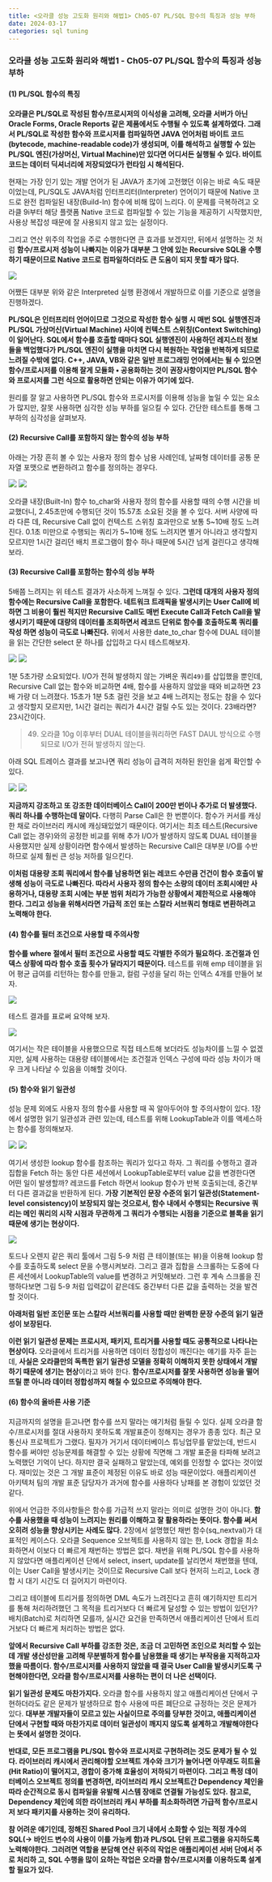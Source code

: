 ```yaml
---
title: <오라클 성능 고도화 원리와 해법1> Ch05-07 PL/SQL 함수의 특징과 성능 부하
date: 2024-03-17
categories: sql tuning
---
```



### 오라클 성능 고도화 원리와 해법1 - Ch05-07 PL/SQL 함수의 특징과 성능 부하

#### (1) PL/SQL 함수의 특징

**오라클은 PL/SQL로 작성된 함수/프로시저의 이식성을 고려해, 오라클 서버가 아닌 Oracle Forms, Oracle Reports 같은 제품에서도 수행될 수 있도록 설계하였다. 그래서 PL/SQL로 작성한 함수와 프로시저를 컴파일하면 JAVA 언어처럼 바이트 코드(bytecode, machine-readable code)가 생성되며, 이를 해석하고 실행할 수 있는 PL/SQL 엔진(가상머신, Virtual Machine)만 있다면 어디서든 실행될 수 있다. 바이트 코드는 데이터 딕셔너리에 저장되었다가 런타임 시 해석된다.**

현재는 가장 인기 있는 개발 언어가 된 JAVA가 초기에 고전했던 이유는 바로 속도 때문이었는데, PL/SQL도 JAVA처럼 인터프리터(Interpreter) 언어이기 때문에 Native 코드로 완전 컴파일된 내장(Build-In) 함수에 비해 많이 느리다. 이 문제를 극복하려고 오라클 9i부터 해당 플랫폼 Native 코드로 컴파일할 수 있는 기능을 제공하기 시작했지만, 사용상 복잡성 때문에 잘 사용되지 않고 있는 실정이다.

그리고 연산 위주의 작업을 주로 수행한다면 큰 효과를 보겠지만, 뒤에서 설명하는 것 처럼 **함수/프로시저 성능이 나빠지는 이유가 대부분 그 안에 있는 Recursive SQL을 수행하기 때문이므로 Native 코드로 컴파일하더라도 큰 도움이 되지 못할 때가 많다.**

![](/assets/images/sqlp/sqlp1-05-07-1-plsql1.png)

어쨌든 대부분 위와 같은 Interpreted 실행 환경에서 개발하므로 이를 기준으로 설명을 진행하겠다.

**PL/SQL은 인터프리터 언어이므로 그것으로 작성한 함수 실행 시 매번 SQL 실행엔진과 PL/SQL 가상머신(Virtual Machine) 사이에 컨텍스트 스위칭(Context Switching)이 일어난다. SQL에서 함수를 호출할 때마다 SQL 실행엔진이 사용하던 레지스터 정보들을 백업했다가 PL/SQL 엔진이 실행을 마치면 다시 복원하는 작업을 반복하게 되므로 느려질 수밖에 없다. C++, JAVA, VB와 같은 일반 프로그래밍 언어에서는 될 수 있으면 함수/프로시저를 이용해 잘게 모듈화 • 공용화하는 것이 권장사항이지만 PL/SQL 함수와 프로시저를 그런 식으로 활용하면 안되는 이유가 여기에 있다.**

원리를 잘 알고 사용하면 PL/SQL 함수와 프로시저를 이용해 성능을 높일 수 있는 요소가 많지만, 잘못 사용하면 심각한 성능 부하를 일으킬 수 있다. 간단한 테스트를 통해 그 부하의 심각성을 살펴보자.

#### (2) Recursive Call를 포함하지 않는 함수의 성능 부하

아래는 가장 흔히 볼 수 있는 사용자 정의 함수 남용 사례인데, 날짜형 데이터를 공통 문자열 포맷으로 변환하려고 함수를 정의하는 경우다.

![](/assets/images/sqlp/sqlp1-05-07-2-sql1-1.png)
![](/assets/images/sqlp/sqlp1-05-07-2-sql1-2.png)

오라클 내장(Built-In) 함수 to_char와 사용자 정의 함수를 사용할 때의 수행 시간을 비교했더니, 2.45초만에 수행되던 것이 15.57초 소요된 것을 볼 수 있다. 서버 사양에 따라 다른 데, Recursive Call 없이 컨텍스트 스위칭 효과만으로 보통 5~10배 정도 느려진다. 0.1초 미만으로 수행되는 쿼리가 5~10배 정도 느려지면 별거 아니라고 생각할지 모르지만 1시간 걸리던 배치 프로그램이 함수 하나 때문에 5시간 넘게 걸린다고 생각해보라.

#### (3) Recursive Call를 포함하는 함수의 성능 부하

5배쯤 느려지는 위 테스트 결과가 사소하게 느껴질 수 있다. **그런데 대개의 사용자 정의 함수에는 Recursive Call을 포함한다. 네트워크 트래픽을 발생시키는 User Call에 비하면 그 비용이 훨씬 적지만 Recursive Call도 매번 Execute Call과 Fetch Call을 발생시키기 때문에 대량의 데이터를 조회하면서 레코드 단위로 함수를 호출하도록 쿼리를 작성 하면 성능이 극도로 나빠진다.** 위에서 사용한 date_to_char 함수에 DUAL 테이블을 읽는 간단한 select 문 하나를 삽입하고 다시 테스트해보자.

![](/assets/images/sqlp/sqlp1-05-07-3-sql1-1.png)
![](/assets/images/sqlp/sqlp1-05-07-3-sql1-2.png)

1분 5초가량 소요되었다. I/O가 전혀 발생하지 않는 가벼운 쿼리`49)`를 삽입했을 뿐인데, Recursive Call 없는 함수와 비교하면 4배, 함수를 사용하지 않았을 때와 비교하면 23배 가량 더 느려졌다. 15초가 1분 5초 걸린 것을 보고 4배 느려지는 정도는 참을 수 있다고 생각할지 모르지만, 1시간 걸리는 쿼리가 4시간 걸릴 수도 있는 것이다. 23배라면? 23시간이다.

>	49) 오라클 10g 이후부터 DUAL 테이블을쿼리하면 FAST DAUL 방식으로 수행되므로 I/O가 전혀 발생하지 않는다.

아래 SQL 트레이스 결과를 보고나면 쿼리 성능이 급격히 저하된 원인을 쉽게 확인할 수 있다.

![](/assets/images/sqlp/sqlp1-05-07-3-trace1-1.png)
![](/assets/images/sqlp/sqlp1-05-07-3-trace1-2.png)

**지금까지 강조하고 또 강조한 데이터베이스 Call이 200만 번이나 추가로 더 발생했다. 쿼리 하나를 수행하는데 말이다.** 다행히 Parse Call은 한 번뿐이다. 함수가 커서를 캐싱한 채로 라이브러리 캐시에 캐싱돼있었기 때문이다. 여기서는 최초 테스트(Recursive Call 없는 경우)와의 공정한 비교를 위해 추가 I/O가 발생하지 않도록 DUAL 테이블을 사용했지만 실제 상황이라면 함수에서 발생하는 Recursive Call은 대부분 I/O를 수반하므로 실제 훨씬 큰 성능 저하를 일으킨다.

**이처럼 대용량 조회 쿼리에서 함수를 남용하면 읽는 레코드 수만큼 건건이 함수 호출이 발생해 성능이 극도로 나빠진다. 따라서 사용자 정의 함수는 소량의 데이터 조회시에만 사용하거나, 대용량 조회 시에는 부분 범위 처리가 가능한 상황에서 제한적으로 사용해야 한다. 그리고 성능을 위해서라면 가급적 조인 또는 스칼라 서브쿼리 형태로 변환하려고 노력해야 한다.**

#### (4) 함수를 필터 조건으로 사용할 때 주의사항

**함수를 where 절에서 필터 조건으로 사용할 때도 각별한 주의가 필요하다. 조건절과 인덱스 상황에 따라 함수 호출 횟수가 달라지기 때문이다.** 테스트를 위해 emp 테이블을 읽어 평균 급여를 리턴하는 함수를 만들고, 컬럼 구성을 달리 하는 인덱스 4개를 만들어 보자.

![](/assets/images/sqlp/sqlp1-05-07-4-sql1.png)

테스트 결과를 표로써 요약해 보자.

![](/assets/images/sqlp/sqlp1-05-07-4-table1.png)

여기서는 작은 테이블을 사용했으므로 직접 테스트해 보더라도 성능차이를 느낄 수 없겠지만, 실제 사용하는 대용량 테이블에서는 조건절과 인덱스 구성에 따라 성능 차이가 매우 크게 나타날 수 있음을 이해할 것이다.

#### (5) 함수와 읽기 일관성

성능 문제 외에도 사용자 정의 함수를 사용할 때 꼭 알아두어야 할 주의사항이 있다. 1장에서 설명한 읽기 일관성과 관련 있는데, 테스트를 위해 LookupTable과 이를 액세스하는 함수를 정의해보자.

![](/assets/images/sqlp/sqlp1-05-07-5-sql1-1.png)
![](/assets/images/sqlp/sqlp1-05-07-5-sql1-2.png)

여기서 생성한 lookup 함수를 참조하는 쿼리가 있다고 하자. 그 쿼리를 수행하고 결과 집합을 Fetch 하는 동안 다른 세션에서 LookupTable로부터 value 값을 변경한다면 어떤 일이 발생할까? 레코드를 Fetch 하면서 lookup 함수가 반복 호출되는데, 중간부터 다른 결과값을 반환하게 된다. **가장 기본적인 문장 수준의 읽기 일관성(Statement-level consistency)이 보장되지 않는 것으로서, 함수 내에서 수행되는 Recursive 쿼리는 메인 쿼리의 시작 시점과 무관하게 그 쿼리가 수행되는 시점을 기준으로 블록을 읽기 때문에 생기는 현상이다.**

![](/assets/images/sqlp/sqlp1-05-07-5-img5-9.png)

토드나 오렌지 같은 쿼리 툴에서 그림 5-9 처럼 큰 테이블(또는 뷰)을 이용해 lookup 함수를 호출하도록 select 문을 수행시켜보라. 그리고 결과 집합을 스크롤하는 도중에 다른 세션에서 LookupTable의 value를 변경하고 커밋해보라. 그런 후 계속 스크롤을 진행하다보면 그림 5-9 처럼 입력값이 같은데도 중간부터 다른 값을 출력하는 것을 발견할 것이다.


**아래처럼 일반 조인문 또는 스칼라 서브쿼리를 사용할 때만 완벽한 문장 수준의 읽기 일관성이 보장된다.**

**이런 읽기 일관성 문제는 프로시저, 패키지, 트리거를 사용할 때도 공통적으로 나타나는 현상이다.** 오라클에서 트리거를 사용하면 데이터 정합성이 깨진다는 얘기를 자주 듣는데, **사실은 오라클만의 독특한 읽기 일관성 모델을 정확히 이해하지 못한 상태에서 개발하기 때문에 생기는 현상**이라고 봐야 한다. **함수/프로시저를 잘못 사용하면 성능을 떨어뜨릴 뿐 아니라 데이터 정합성까지 해칠 수 있으므로 주의해야 한다.**

#### (6) 함수의 올바른 사용 기준

지금까지의 설명을 듣고나면 함수를 쓰지 말라는 얘기처럼 들릴 수 있다. 실제 오라클 함수/프로시저를 절대 사용하지 못하도록 개발표준이 정해지는 경우가 종종 있다. 최근 모 통신사 프로젝트가 그랬다. 필자가 거기서 데이터베이스 튜닝업무를 맡았는데, 반드시 함수를 써야만 성능문제를 해결할 수 있는 상황에 직면해 그 개발 표준을 타파해 보려고 노력했던 기억이 난다. 하지만 결국 실패하고 말았는데, 예외를 인정할 수 없다는 것이었다. 재미있는 것은 그 개발 표준이 제정된 이유도 바로 성능 때문이었다. 애플리케이션 아키텍처 팀의 개발 표준 담당자가 과거에 함수를 사용하다 낭패를 본 경험이 있었던 것 같다.

위에서 언급한 주의사항들은 함수를 가급적 쓰지 말라는 의미로 설명한 것이 아니다. **함수를 사용했을 때 성능이 느려지는 원리를 이해하고 잘 활용하라는 뜻이다. 함수를 써서 오히려 성능을 향상시키는 사례도 많다.** 2장에서 설명했던 채번 함수(sq_nextval)가 대표적인 케이스다. 오라클 Sequence 오브젝트를 사용하지 않는 한, Lock 경합을 최소화하면서 이보다 더 빠르게 채번하는 방법은 없다. 채번을 위해 PL/SQL 함수를 사용하지 않았다면 애플리케이션 단에서 select, insert, update를 날리면서 채번했을 텐데, 이는 User Call을 발생시키는 것이므로 Recursive Call 보다 현저히 느리고, Lock 경합 시 대기 시간도 더 길어지기 마련이다.

그리고 테이블에 트리거를 정의하면 DML 속도가 느려진다고 흔히 얘기하지만 트리거를 통해 처리하려했던 그 목적을 트리거보다 더 빠르게 달성할 수 있는 방법이 있던가? 배치(Batch)로 처리하면 모를까, 실시간 요건을 만족하면서 애플리케이션 단에서 트리거보다 더 빠르게 처리하는 방법은 없다.

**앞에서 Recursive Call 부하를 강조한 것은, 조금 더 고민하면 조인으로 처리할 수 있는데 개발 생산성만을 고려해 무분별하게 함수를 남용했을 때 생기는 부작용을 지적하고자 했을 따름이다. 함수/프로시저를 사용하지 않았을 때 결국 User Call을 발생시키도록 구현해야한다면, 오라클 함수/프로시저를 사용하는 편이 더 나은 선택이다.**

**읽기 일관성 문제도 마찬가지다.** 오라클 함수를 사용하지 않고 애플리케이션 단에서 구현하더라도 같은 문제가 발생하므로 함수 사용에 따른 폐단으로 규정하는 것은 문제가 있다. **대부분 개발자들이 모르고 있는 사실이므로 주의를 당부한 것이고, 애플리케이션 단에서 구현할 때와 마찬가지로 데이터 일관성이 깨지지 않도록 설계하고 개발해야한다는 뜻에서 설명한 것이다.**

**반대로, 모든 프로그램을 PL/SQL 함수와 프로시저로 구현하려는 것도 문제가 될 수 있다. 라이브러리 캐시에서 관리해야할 오브젝트 개수와 크기가 늘어나면 아무래도 히트율(Hit Ratio)이 떨어지고, 경합이 증가해 효율성이 저하되기 마련이다. 그리고 특정 데이터베이스 오브젝트 정의를 변경하면, 라이브러리 캐시 오브젝트간 Dependency 체인을 따라 순간적으로 동시 컴파일을 유발해 시스템 장애로 연결될 가능성도 있다. 참고로, Dependency 체인에 의한 라이브러리 캐시 부하를 최소화하려면 가급적 함수/프로시저 보다 패키지를 사용하는 것이 유리하다.**

**참 어려운 얘기인데, 정해진 Shared Pool 크기 내에서 소화할 수 있는 적정 개수의 SQL(-> 바인드 변수의 사용이 이를 가능케 함)과 PL/SQL 단위 프로그램을 유지하도록 노력해야한다. 그러려면 역할을 분담해 연산 위주의 작업은 애플리케이션 서버 단에서 주로 처리하 고, SQL 수행을 많이 요하는 작업은 오라클 함수/프로시저를 이용하도록 설계할 필요가 있다.**

